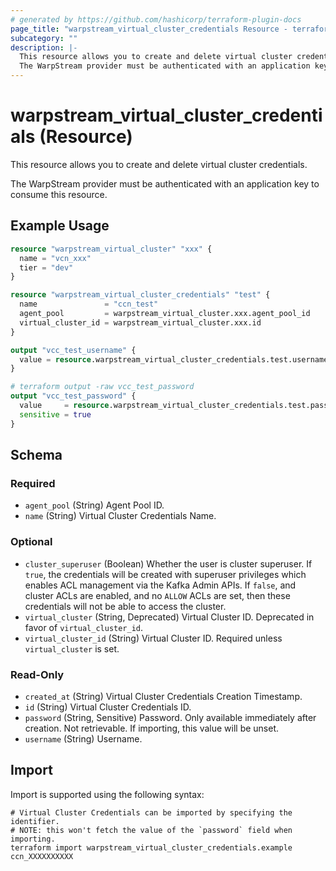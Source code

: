 ```yaml
---
# generated by https://github.com/hashicorp/terraform-plugin-docs
page_title: "warpstream_virtual_cluster_credentials Resource - terraform-provider-warpstream"
subcategory: ""
description: |-
  This resource allows you to create and delete virtual cluster credentials.
  The WarpStream provider must be authenticated with an application key to consume this resource.
---
```


# warpstream_virtual_cluster_credentials (Resource)

This resource allows you to create and delete virtual cluster credentials.

The WarpStream provider must be authenticated with an application key to consume this resource.

## Example Usage

```terraform
resource "warpstream_virtual_cluster" "xxx" {
  name = "vcn_xxx"
  tier = "dev"
}

resource "warpstream_virtual_cluster_credentials" "test" {
  name               = "ccn_test"
  agent_pool         = warpstream_virtual_cluster.xxx.agent_pool_id
  virtual_cluster_id = warpstream_virtual_cluster.xxx.id
}

output "vcc_test_username" {
  value = resource.warpstream_virtual_cluster_credentials.test.username
}

# terraform output -raw vcc_test_password
output "vcc_test_password" {
  value     = resource.warpstream_virtual_cluster_credentials.test.password
  sensitive = true
}
```

<!-- schema generated by tfplugindocs -->
## Schema

### Required

- `agent_pool` (String) Agent Pool ID.
- `name` (String) Virtual Cluster Credentials Name.

### Optional

- `cluster_superuser` (Boolean) Whether the user is cluster superuser. If `true`, the credentials will be created with superuser privileges which enables ACL management via the Kafka Admin APIs. If `false`, and cluster ACLs are enabled, and no `ALLOW` ACLs are set, then these credentials will not be able to access the cluster.
- `virtual_cluster` (String, Deprecated) Virtual Cluster ID. Deprecated in favor of `virtual_cluster_id`.
- `virtual_cluster_id` (String) Virtual Cluster ID. Required unless `virtual_cluster` is set.

### Read-Only

- `created_at` (String) Virtual Cluster Credentials Creation Timestamp.
- `id` (String) Virtual Cluster Credentials ID.
- `password` (String, Sensitive) Password. Only available immediately after creation. Not retrievable. If importing, this value will be unset.
- `username` (String) Username.

## Import

Import is supported using the following syntax:

```shell
# Virtual Cluster Credentials can be imported by specifying the identifier.
# NOTE: this won't fetch the value of the `password` field when importing.
terraform import warpstream_virtual_cluster_credentials.example ccn_XXXXXXXXXX
```
